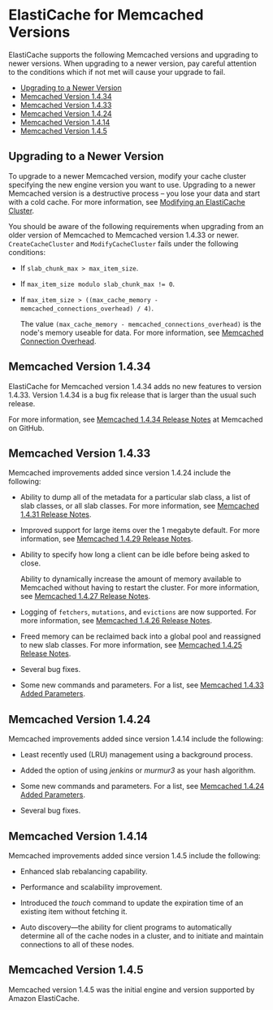 # ElastiCache for Memcached Versions<a name="SelectEngine.MemcachedVersions"></a>

ElastiCache supports the following Memcached versions and upgrading to newer versions\. When upgrading to a newer version, pay careful attention to the conditions which if not met will cause your upgrade to fail\.


+ [Upgrading to a Newer Version](#SelectEngine.MemcachedVersions.Upgrading)
+ [Memcached Version 1\.4\.34](#SelectEngine.MemcachedVersions.1-4-34)
+ [Memcached Version 1\.4\.33](#SelectEngine.MemcachedVersions.1-4-33)
+ [Memcached Version 1\.4\.24](#SelectEngine.MemcachedVersions.1-4-24)
+ [Memcached Version 1\.4\.14](#SelectEngine.MemcachedVersions.1-4-14)
+ [Memcached Version 1\.4\.5](#SelectEngine.MemcachedVersions.1-4-5)

## Upgrading to a Newer Version<a name="SelectEngine.MemcachedVersions.Upgrading"></a>

To upgrade to a newer Memcached version, modify your cache cluster specifying the new engine version you want to use\. Upgrading to a newer Memcached version is a destructive process – you lose your data and start with a cold cache\. For more information, see [Modifying an ElastiCache Cluster](Clusters.Modify.md)\.

You should be aware of the following requirements when upgrading from an older version of Memcached to Memcached version 1\.4\.33 or newer\. `CreateCacheCluster` and `ModifyCacheCluster` fails under the following conditions:

+ If `slab_chunk_max > max_item_size`\.

+ If `max_item_size modulo slab_chunk_max != 0`\.

+ If `max_item_size > ((max_cache_memory - memcached_connections_overhead) / 4)`\.

  The value `(max_cache_memory - memcached_connections_overhead)` is the node's memory useable for data\. For more information, see [Memcached Connection Overhead](ParameterGroups.Memcached.md#ParameterGroups.Memcached.Overhead)\.

## Memcached Version 1\.4\.34<a name="SelectEngine.MemcachedVersions.1-4-34"></a>

ElastiCache for Memcached version 1\.4\.34 adds no new features to version 1\.4\.33\. Version 1\.4\.34 is a bug fix release that is larger than the usual such release\.

For more information, see [Memcached 1\.4\.34 Release Notes](https://github.com/memcached/memcached/wiki/ReleaseNotes1434) at Memcached on GitHub\.

## Memcached Version 1\.4\.33<a name="SelectEngine.MemcachedVersions.1-4-33"></a>

Memcached improvements added since version 1\.4\.24 include the following:

+ Ability to dump all of the metadata for a particular slab class, a list of slab classes, or all slab classes\. For more information, see [Memcached 1\.4\.31 Release Notes](https://github.com/memcached/memcached/wiki/ReleaseNotes1431)\.

+ Improved support for large items over the 1 megabyte default\. For more information, see [Memcached 1\.4\.29 Release Notes](https://github.com/memcached/memcached/wiki/ReleaseNotes1429)\.

+ Ability to specify how long a client can be idle before being asked to close\.

  Ability to dynamically increase the amount of memory available to Memcached without having to restart the cluster\. For more information, see [Memcached 1\.4\.27 Release Notes](https://github.com/memcached/memcached/wiki/ReleaseNotes1427)\.

+ Logging of `fetchers`, `mutations`, and `evictions` are now supported\. For more information, see [Memcached 1\.4\.26 Release Notes](https://github.com/memcached/memcached/wiki/ReleaseNotes1426)\.

+ Freed memory can be reclaimed back into a global pool and reassigned to new slab classes\. For more information, see [Memcached 1\.4\.25 Release Notes](https://github.com/memcached/memcached/wiki/ReleaseNotes1425)\.

+ Several bug fixes\.

+ Some new commands and parameters\. For a list, see [Memcached 1\.4\.33 Added Parameters](ParameterGroups.Memcached.md#ParameterGroups.Memcached.1-4-33)\.

## Memcached Version 1\.4\.24<a name="SelectEngine.MemcachedVersions.1-4-24"></a>

Memcached improvements added since version 1\.4\.14 include the following:

+ Least recently used \(LRU\) management using a background process\.

+ Added the option of using *jenkins* or *murmur3* as your hash algorithm\.

+ Some new commands and parameters\. For a list, see [Memcached 1\.4\.24 Added Parameters](ParameterGroups.Memcached.md#ParameterGroups.Memcached.1-4-24)\.

+ Several bug fixes\.

## Memcached Version 1\.4\.14<a name="SelectEngine.MemcachedVersions.1-4-14"></a>

Memcached improvements added since version 1\.4\.5 include the following:

+ Enhanced slab rebalancing capability\.

+ Performance and scalability improvement\.

+ Introduced the *touch* command to update the expiration time of an existing item without fetching it\.

+ Auto discovery—the ability for client programs to automatically determine all of the cache nodes in a cluster, and to initiate and maintain connections to all of these nodes\.

## Memcached Version 1\.4\.5<a name="SelectEngine.MemcachedVersions.1-4-5"></a>

Memcached version 1\.4\.5 was the initial engine and version supported by Amazon ElastiCache\.